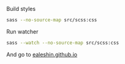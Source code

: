 Build styles
 
```sh
sass --no-source-map src/scss:css
```

Run watcher
 
```sh
sass --watch --no-source-map src/scss:css
```

And go to [ealeshin.github.io](https://ealeshin.github.io)